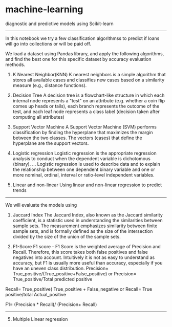 # machine-learning
diagnostic and predictive models using  Scikit-learn
_________
In this notebook we try a few classification algorithmss to predict if loans will go into collections or will be paid off. 


We load a dataset using Pandas library, and apply the following algorithms, and find the best one for this specific dataset by accuracy evaluation methods.

1. K Nearest Neighbor(KNN)
K nearest neighbors is a simple algorithm that stores all available cases and classifies new cases based on a similarity measure (e.g., distance functions). 

2. Decision Tree
A decision tree is a flowchart-like structure in which each internal node represents a "test" on an attribute (e.g. whether a coin flip comes up heads or tails), each branch represents the outcome of the test, and each leaf node represents a class label (decision taken after computing all attributes)

3. Support Vector Machine
A Support Vector Machine (SVM) performs classification by finding the hyperplane that maximizes the margin between the two classes. The vectors (cases) that define the hyperplane are the support vectors.

4. Logistic regression 
Logistic regression is the appropriate regression analysis to conduct when the dependent variable is dichotomous (binary). ... Logistic regression is used to describe data and to explain the relationship between one dependent binary variable and one or more nominal, ordinal, interval or ratio-level independent variables.

5. Linear and non-linear
Using linear and non-linear regression to predict trends
_____
We will evaluate the models using 
1. Jaccard Index
The Jaccard Index, also known as the Jaccard similarity coefficient, is a statistic used in understanding the similarities between sample sets. The measurement emphasizes similarity between finite sample sets, and is formally defined as the size of the intersection divided by the size of the union of the sample sets.

2. F1-Score
F1 score - F1 Score is the weighted average of Precision and Recall. Therefore, this score takes both false positives and false negatives into account. Intuitively it is not as easy to understand as accuracy, but F1 is usually more useful than accuracy, especially if you have an uneven class distribution.
Precision= True_positive/(True_positive+False_positive)
or Precision= True_positive/Total predicted positive

Recall= True_positive( True_positive + False_negative
or Recall= True positive/total Actual_positive

F1= (Precision * Recall)/ (Precision+ Recall)



____________
5. Multiple Linear regression

